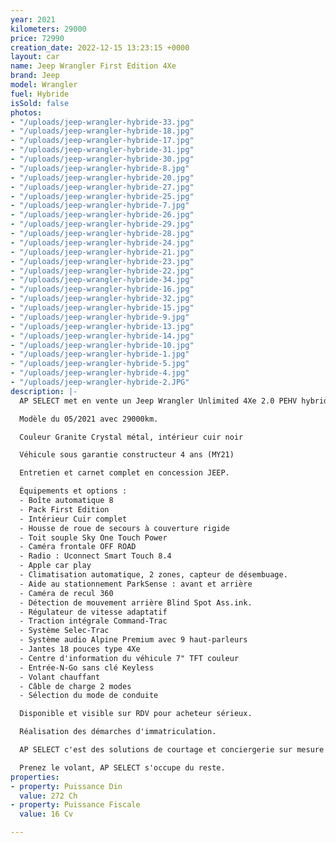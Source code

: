 ```yaml
---
year: 2021
kilometers: 29000
price: 72990
creation_date: 2022-12-15 13:23:15 +0000
layout: car
name: Jeep Wrangler First Edition 4Xe
brand: Jeep
model: Wrangler
fuel: Hybride
isSold: false
photos:
- "/uploads/jeep-wrangler-hybride-33.jpg"
- "/uploads/jeep-wrangler-hybride-18.jpg"
- "/uploads/jeep-wrangler-hybride-17.jpg"
- "/uploads/jeep-wrangler-hybride-31.jpg"
- "/uploads/jeep-wrangler-hybride-30.jpg"
- "/uploads/jeep-wrangler-hybride-8.jpg"
- "/uploads/jeep-wrangler-hybride-20.jpg"
- "/uploads/jeep-wrangler-hybride-27.jpg"
- "/uploads/jeep-wrangler-hybride-25.jpg"
- "/uploads/jeep-wrangler-hybride-7.jpg"
- "/uploads/jeep-wrangler-hybride-26.jpg"
- "/uploads/jeep-wrangler-hybride-29.jpg"
- "/uploads/jeep-wrangler-hybride-28.jpg"
- "/uploads/jeep-wrangler-hybride-24.jpg"
- "/uploads/jeep-wrangler-hybride-21.jpg"
- "/uploads/jeep-wrangler-hybride-23.jpg"
- "/uploads/jeep-wrangler-hybride-22.jpg"
- "/uploads/jeep-wrangler-hybride-34.jpg"
- "/uploads/jeep-wrangler-hybride-16.jpg"
- "/uploads/jeep-wrangler-hybride-32.jpg"
- "/uploads/jeep-wrangler-hybride-15.jpg"
- "/uploads/jeep-wrangler-hybride-9.jpg"
- "/uploads/jeep-wrangler-hybride-13.jpg"
- "/uploads/jeep-wrangler-hybride-14.jpg"
- "/uploads/jeep-wrangler-hybride-10.jpg"
- "/uploads/jeep-wrangler-hybride-1.jpg"
- "/uploads/jeep-wrangler-hybride-5.jpg"
- "/uploads/jeep-wrangler-hybride-4.jpg"
- "/uploads/jeep-wrangler-hybride-2.JPG"
description: |-
  AP SELECT met en vente un Jeep Wrangler Unlimited 4Xe 2.0 PEHV hybride 380ch série spéciale First Édition full options

  Modèle du 05/2021 avec 29000km.

  Couleur Granite Crystal métal, intérieur cuir noir

  Véhicule sous garantie constructeur 4 ans (MY21)

  Entretien et carnet complet en concession JEEP.

  Équipements et options :
  - Boîte automatique 8
  - Pack First Edition
  - Intérieur Cuir complet
  - Housse de roue de secours à couverture rigide
  - Toit souple Sky One Touch Power
  - Caméra frontale OFF ROAD
  - Radio : Uconnect Smart Touch 8.4
  - Apple car play
  - Climatisation automatique, 2 zones, capteur de désembuage.
  - Aide au stationnement ParkSense : avant et arrière
  - Caméra de recul 360
  - Détection de mouvement arrière Blind Spot Ass.ink.
  - Régulateur de vitesse adaptatif
  - Traction intégrale Command-Trac
  - Système Selec-Trac
  - Système audio Alpine Premium avec 9 haut-parleurs
  - Jantes 18 pouces type 4Xe
  - Centre d'information du véhicule 7" TFT couleur
  - Entrée-N-Go sans clé Keyless
  - Volant chauffant
  - Câble de charge 2 modes
  - Sélection du mode de conduite

  Disponible et visible sur RDV pour acheteur sérieux.

  Réalisation des démarches d'immatriculation.

  AP SELECT c'est des solutions de courtage et conciergerie sur mesure pour profiter librement de sa passion et de son patrimoine.

  Prenez le volant, AP SELECT s'occupe du reste.
properties:
- property: Puissance Din
  value: 272 Ch
- property: Puissance Fiscale
  value: 16 Cv

---
```

